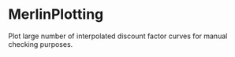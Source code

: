 # MerlinPlotting
 Plot large number of interpolated discount factor curves for manual checking purposes.
